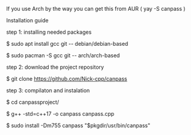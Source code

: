 If you use Arch by the way you can get this from AUR ( yay -S canpass )

Installation guide

step 1: installing needed packages


$ sudo apt install gcc git  --  debian/debian-based

$ sudo pacman -S gcc git  --  arch/arch-based


step 2: download the project repository


$ git clone https://github.com/Nick-cpp/canpass


step 3: compilaton and instalation


$ cd canpassproject/

$ g++ -std=c++17 -o canpass canpass.cpp

$ sudo install -Dm755 canpass "$pkgdir/usr/bin/canpass"
